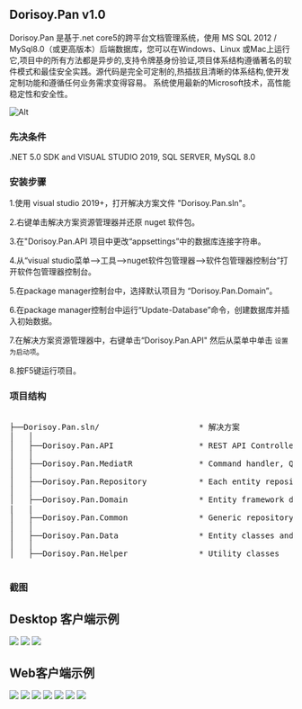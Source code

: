 
##  Dorisoy.Pan v1.0 ##

Dorisoy.Pan 是基于.net core5的跨平台文档管理系统，使用 MS SQL 2012 / MySql8.0（或更高版本）后端数据库，您可以在Windows、Linux 或Mac上运行它,项目中的所有方法都是异步的,支持令牌基身份验证,项目体系结构遵循著名的软件模式和最佳安全实践。源代码是完全可定制的,热插拔且清晰的体系结构,使开发定制功能和遵循任何业务需求变得容易。
系统使用最新的Microsoft技术，高性能稳定性和安全性。

![Alt](https://repobeats.axiom.co/api/embed/3c2942efd4f5d9716379ac02c516e36d5770c80f.svg "Repobeats analytics image")


### 先决条件 ###

.NET 5.0 SDK and VISUAL STUDIO 2019, SQL SERVER, MySQL 8.0 

### 安装步骤 ###

1.使用 visual studio 2019+，打开解决方案文件 "Dorisoy.Pan.sln"。

2.右键单击解决方案资源管理器并还原 nuget 软件包。

3.在"Dorisoy.Pan.API 项目中更改“appsettings”中的数据库连接字符串。

4.从“visual studio菜单-->工具-->nuget软件包管理器-->软件包管理器控制台”打开软件包管理器控制台。

5.在package manager控制台中，选择默认项目为 “Dorisoy.Pan.Domain”。

6.在package manager控制台中运行“Update-Database”命令，创建数据库并插入初始数据。

7.在解决方案资源管理器中，右键单击“Dorisoy.Pan.API" 然后从菜单中单击 `设置为启动项`。

8.按F5键运行项目。


###   项目结构 ### 

<pre class="prettyprint">

├──Dorisoy.Pan.sln/                     * 解决方案
│   │
│   ├──Dorisoy.Pan.API                  * REST API Controller, Dependancy configuration, Auto mapper profile 
│   │
│   ├──Dorisoy.Pan.MediatR              * Command handler, Query handler, Fluent API validation
│   │
│   ├──Dorisoy.Pan.Repository           * Each entity repository
│   │
│   ├──Dorisoy.Pan.Domain               * Entity framework dbContext 
|   |
│   ├──Dorisoy.Pan.Common               * Generic repository and Unit of work patterns
│   │ 
│   ├──Dorisoy.Pan.Data                 * Entity classes and DTO classes
│   │
│   ├──Dorisoy.Pan.Helper               * Utility classes

</pre>

### 截图 ###

## Desktop 客户端示例

<img src="https://github.com/dorisoy/Dorisoy.Pan/blob/main/Screen/desktop1.png"/>
<img src="https://github.com/dorisoy/Dorisoy.Pan/blob/main/Screen/desktop2.png"/>
<img src="https://github.com/dorisoy/Dorisoy.Pan/blob/main/Screen/desktop3.png"/>

## Web客户端示例

<img src="https://github.com/dorisoy/Dorisoy.Pan/blob/main/Screen/s%20(1).png"/>
<img src="https://github.com/dorisoy/Dorisoy.Pan/blob/main/Screen/s%20(2).png"/>
<img src="https://github.com/dorisoy/Dorisoy.Pan/blob/main/Screen/s%20(3).png"/>
<img src="https://github.com/dorisoy/Dorisoy.Pan/blob/main/Screen/s%20(4).png"/>
<img src="https://github.com/dorisoy/Dorisoy.Pan/blob/main/Screen/s%20(5).png"/>
<img src="https://github.com/dorisoy/Dorisoy.Pan/blob/main/Screen/s%20(6).png"/>
<img src="https://github.com/dorisoy/Dorisoy.Pan/blob/main/Screen/s%20(7).png"/>

                        

 
